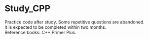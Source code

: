 # Study_CPP  
Practice code after study. Some repetitive questions are abandoned.  
It is expected to be completed within two months.  
Reference books: C++ Primer Plus.    


